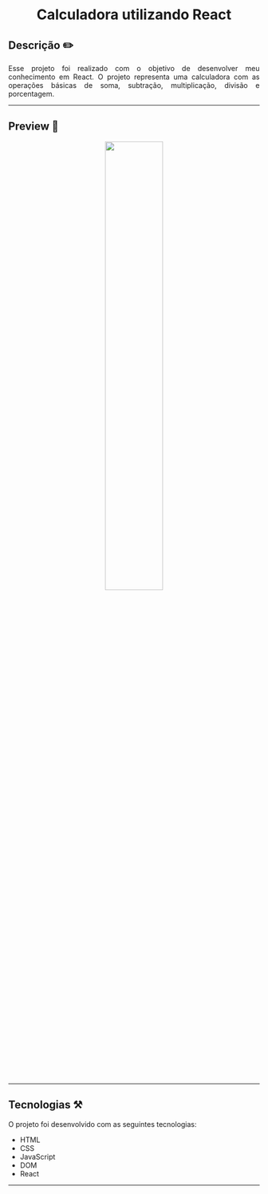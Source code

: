 <h1 align="center"> Calculadora utilizando React </h1>

## Descrição ✏️

<p align="justify">
  Esse projeto foi realizado com o objetivo de desenvolver meu conhecimento em React. O projeto representa uma calculadora com as operações básicas de soma, subtração, multiplicação, divisão e porcentagem.
</p>

<hr>

## Preview 🔎

<p align="center">
  <img src="" width=48%>
<p>

<hr>

## Tecnologias ⚒️

O projeto foi desenvolvido com as seguintes tecnologias:

- HTML
- CSS
- JavaScript
- DOM
- React

<hr>
